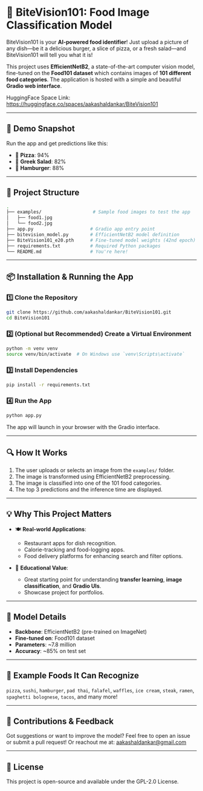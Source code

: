 # 🍔 BiteVision101: Food Image Classification Model

BiteVision101 is your **AI-powered food identifier**! Just upload a picture of any dish—be it a delicious burger, a slice of pizza, or a fresh salad—and BiteVision101 will tell you what it is!

This project uses **EfficientNetB2**, a state-of-the-art computer vision model, fine-tuned on the **Food101 dataset** which contains images of **101 different food categories**. The application is hosted with a simple and beautiful **Gradio web interface**.

HuggingFace Space Link: https://huggingface.co/spaces/aakashaldankar/BiteVision101

---

## 🚀 Demo Snapshot

Run the app and get predictions like this:
- 🍕 **Pizza**: 94%
- 🥗 **Greek Salad**: 82%
- 🍔 **Hamburger**: 88%

---

## 📁 Project Structure

```bash
.
├── examples/                   # Sample food images to test the app
│   ├── food1.jpg
│   └── food2.jpg
├── app.py                     # Gradio app entry point
├── bitevision_model.py        # EfficientNetB2 model definition
├── BiteVision101_e20.pth      # Fine-tuned model weights (42nd epoch)
├── requirements.txt           # Required Python packages
└── README.md                  # You're here!
```

---

## 📦 Installation & Running the App

### 1️⃣ Clone the Repository

```bash
git clone https://github.com/aakashaldankar/BiteVision101.git
cd BiteVision101
```

### 2️⃣ (Optional but Recommended) Create a Virtual Environment

```bash
python -m venv venv
source venv/bin/activate  # On Windows use `venv\Scripts\activate`
```

### 3️⃣ Install Dependencies

```bash
pip install -r requirements.txt
```

### 4️⃣ Run the App

```bash
python app.py
```

The app will launch in your browser with the Gradio interface.

---

## 🔍 How It Works

1. The user uploads or selects an image from the `examples/` folder.
2. The image is transformed using EfficientNetB2 preprocessing.
3. The image is classified into one of the 101 food categories.
4. The top 3 predictions and the inference time are displayed.

---

## 💡 Why This Project Matters

- 🍽️ **Real-world Applications**:
  - Restaurant apps for dish recognition.
  - Calorie-tracking and food-logging apps.
  - Food delivery platforms for enhancing search and filter options.

- 🧠 **Educational Value**:
  - Great starting point for understanding **transfer learning**, **image classification**, and **Gradio UIs**.
  - Showcase project for portfolios.

---

## 🧠 Model Details

- **Backbone**: EfficientNetB2 (pre-trained on ImageNet)
- **Fine-tuned on**: Food101 dataset
- **Parameters**: ~7.8 million
- **Accuracy**: ~85% on test set

---

## 📸 Example Foods It Can Recognize

`pizza`, `sushi`, `hamburger`, `pad thai`, `falafel`, `waffles`, `ice cream`, `steak`, `ramen`, `spaghetti bolognese`, `tacos`, and many more!

---

## 🙌 Contributions & Feedback

Got suggestions or want to improve the model? Feel free to open an issue or submit a pull request!
Or reachout me at: aakashaldankar@gmail.com


---

## 📃 License

This project is open-source and available under the GPL-2.0 License.
